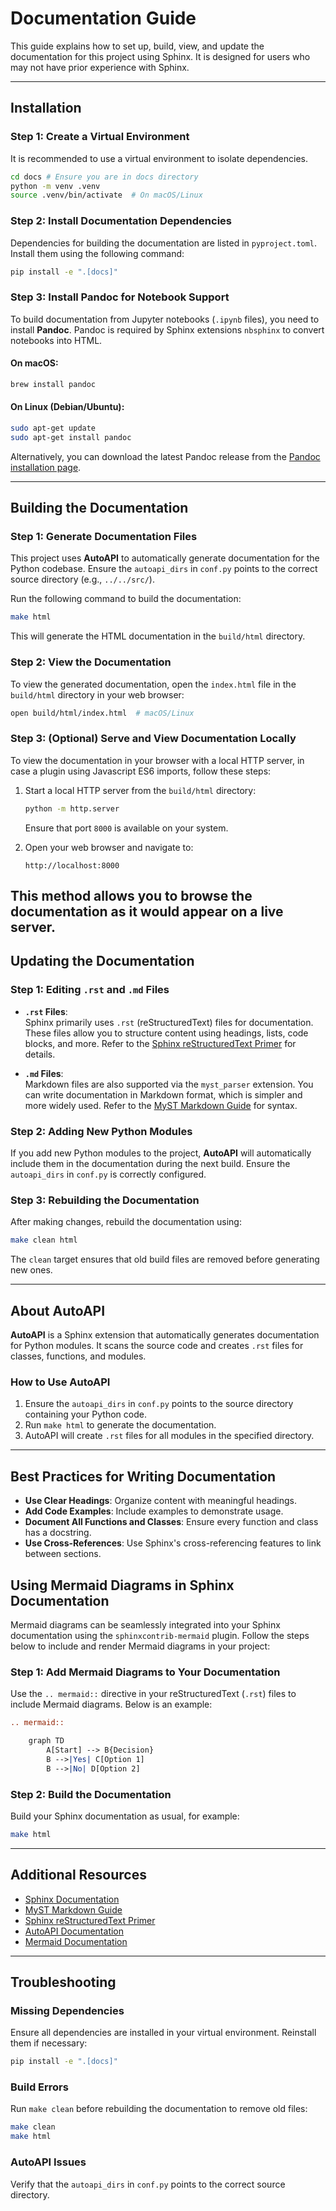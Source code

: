 # Documentation Guide

This guide explains how to set up, build, view, and update the documentation for this project using Sphinx. It is designed for users who may not have prior experience with Sphinx.

---

## Installation

### Step 1: Create a Virtual Environment

It is recommended to use a virtual environment to isolate dependencies.

```bash
cd docs # Ensure you are in docs directory
python -m venv .venv
source .venv/bin/activate  # On macOS/Linux
```

### Step 2: Install Documentation Dependencies

Dependencies for building the documentation are listed in `pyproject.toml`. Install them using the following command:

```bash
pip install -e ".[docs]"
```

### Step 3: Install Pandoc for Notebook Support

To build documentation from Jupyter notebooks (`.ipynb` files), you need to install **Pandoc**. Pandoc is required by Sphinx extensions `nbsphinx` to convert notebooks into HTML.

#### On macOS:

```bash
brew install pandoc
```

#### On Linux (Debian/Ubuntu):

```bash
sudo apt-get update
sudo apt-get install pandoc
```

Alternatively, you can download the latest Pandoc release from the [Pandoc installation page](https://pandoc.org/installing.html).


---

## Building the Documentation

### Step 1: Generate Documentation Files

This project uses **AutoAPI** to automatically generate documentation for the Python codebase. Ensure the `autoapi_dirs` in `conf.py` points to the correct source directory (e.g., `../../src/`).

Run the following command to build the documentation:

```bash
make html
```

This will generate the HTML documentation in the `build/html` directory.

### Step 2: View the Documentation

To view the generated documentation, open the `index.html` file in the `build/html` directory in your web browser:

```bash
open build/html/index.html  # macOS/Linux
```

### Step 3: (Optional) Serve and View Documentation Locally

To view the documentation in your browser with a local HTTP server, in case a plugin using Javascript ES6 imports, follow these steps:

1. Start a local HTTP server from the `build/html` directory:
    ```bash
    python -m http.server
    ```
    Ensure that port `8000` is available on your system.

2. Open your web browser and navigate to:
    ```
    http://localhost:8000
    ```

This method allows you to browse the documentation as it would appear on a live server.
---

## Updating the Documentation

### Step 1: Editing `.rst` and `.md` Files

- **`.rst` Files**:  
  Sphinx primarily uses `.rst` (reStructuredText) files for documentation. These files allow you to structure content using headings, lists, code blocks, and more. Refer to the [Sphinx reStructuredText Primer](https://www.sphinx-doc.org/en/master/usage/restructuredtext/basics.html) for details.

- **`.md` Files**:  
  Markdown files are also supported via the `myst_parser` extension. You can write documentation in Markdown format, which is simpler and more widely used. Refer to the [MyST Markdown Guide](https://myst-parser.readthedocs.io/en/latest/) for syntax.

### Step 2: Adding New Python Modules

If you add new Python modules to the project, **AutoAPI** will automatically include them in the documentation during the next build. Ensure the `autoapi_dirs` in `conf.py` is correctly configured.

### Step 3: Rebuilding the Documentation

After making changes, rebuild the documentation using:

```bash
make clean html
```

The `clean` target ensures that old build files are removed before generating new ones.


---

## About AutoAPI

**AutoAPI** is a Sphinx extension that automatically generates documentation for Python modules. It scans the source code and creates `.rst` files for classes, functions, and modules.

### How to Use AutoAPI

1. Ensure the `autoapi_dirs` in `conf.py` points to the source directory containing your Python code.
2. Run `make html` to generate the documentation.
3. AutoAPI will create `.rst` files for all modules in the specified directory.

---

## Best Practices for Writing Documentation

- **Use Clear Headings**: Organize content with meaningful headings.
- **Add Code Examples**: Include examples to demonstrate usage.
- **Document All Functions and Classes**: Ensure every function and class has a docstring.
- **Use Cross-References**: Use Sphinx's cross-referencing features to link between sections.



## Using Mermaid Diagrams in Sphinx Documentation

Mermaid diagrams can be seamlessly integrated into your Sphinx documentation using the `sphinxcontrib-mermaid` plugin. Follow the steps below to include and render Mermaid diagrams in your project:


### Step 1: Add Mermaid Diagrams to Your Documentation

Use the `.. mermaid::` directive in your reStructuredText (`.rst`) files to include Mermaid diagrams. Below is an example:

```rst
.. mermaid::

    graph TD
        A[Start] --> B{Decision}
        B -->|Yes| C[Option 1]
        B -->|No| D[Option 2]
```

### Step 2: Build the Documentation

Build your Sphinx documentation as usual, for example:

```bash
make html
```

---

## Additional Resources

- [Sphinx Documentation](https://www.sphinx-doc.org/)
- [MyST Markdown Guide](https://myst-parser.readthedocs.io/en/latest/)
- [Sphinx reStructuredText Primer](https://www.sphinx-doc.org/en/master/usage/restructuredtext/basics.html)
- [AutoAPI Documentation](https://sphinx-autoapi.readthedocs.io/en/latest/)
- [Mermaid Documentation](https://mermaid-js.github.io/mermaid/)


---

## Troubleshooting

### Missing Dependencies

Ensure all dependencies are installed in your virtual environment. Reinstall them if necessary:

```bash
pip install -e ".[docs]"
```

### Build Errors

Run `make clean` before rebuilding the documentation to remove old files:

```bash
make clean
make html
```

### AutoAPI Issues

Verify that the `autoapi_dirs` in `conf.py` points to the correct source directory.